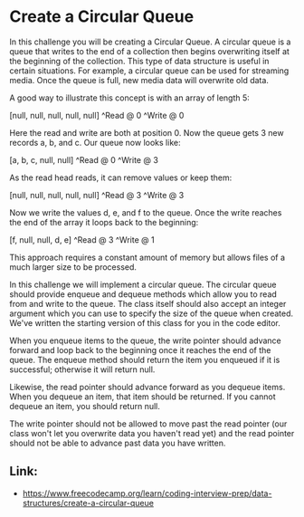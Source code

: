 # Create a Circular Queue #

In this challenge you will be creating a Circular Queue. A circular queue is a queue that writes to the end of a collection then begins overwriting itself at the beginning of the collection. This type of data structure is useful in certain situations. For example, a circular queue can be used for streaming media. Once the queue is full, new media data will overwrite old data.

A good way to illustrate this concept is with an array of length 5:

[null, null, null, null, null]
 ^Read @ 0
 ^Write @ 0
 
Here the read and write are both at position 0. Now the queue gets 3 new records a, b, and c. Our queue now looks like:

[a, b, c, null, null]
 ^Read @ 0
          ^Write @ 3
          
As the read head reads, it can remove values or keep them:

[null, null, null, null, null]
                   ^Read @ 3
                   ^Write @ 3
                   
Now we write the values d, e, and f to the queue. Once the write reaches the end of the array it loops back to the beginning:

[f, null, null, d, e]
                ^Read @ 3
    ^Write @ 1
    
This approach requires a constant amount of memory but allows files of a much larger size to be processed.

In this challenge we will implement a circular queue. The circular queue should provide enqueue and dequeue methods which allow you to read from and write to the queue. The class itself should also accept an integer argument which you can use to specify the size of the queue when created. We've written the starting version of this class for you in the code editor.

When you enqueue items to the queue, the write pointer should advance forward and loop back to the beginning once it reaches the end of the queue. The enqueue method should return the item you enqueued if it is successful; otherwise it will return null.

Likewise, the read pointer should advance forward as you dequeue items. When you dequeue an item, that item should be returned. If you cannot dequeue an item, you should return null.

The write pointer should not be allowed to move past the read pointer (our class won't let you overwrite data you haven't read yet) and the read pointer should not be able to advance past data you have written.

## Link: ##
  - https://www.freecodecamp.org/learn/coding-interview-prep/data-structures/create-a-circular-queue
